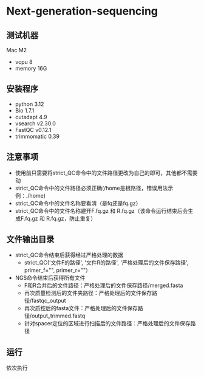 # Next-generation-sequencing

## 测试机器
Mac M2
- vcpu 8
- memory 16G
## 安装程序
- python 3.12
- Bio 1.7.1
- cutadapt 4.9
- vsearch v2.30.0
- FastQC v0.12.1
- trimmomatic 0.39
## 注意事项
- 使用前只需要将strict_QC命令中的文件路径更改为自己的即可，其他都不需要动
- strict_QC命令中的文件路径必须正确(/home是根路径，错误用法示例：./home)
- strict_QC命令中的文件名称要看清（是fq还是fq.gz）
- strict_QC命令中的文件名称避开F.fq.gz 和 R.fq.gz（该命令运行结束后会生成F.fq.gz 和 R.fq.gz，防止重复）
## 文件输出目录
- strict_QC命令结束后获得经过严格处理的数据
    - strict_QC('文件F的路径', '文件R的路径', '严格处理后的文件保存路径', primer_f="", primer_r=""）
- NGS命令结束后获得所有文件
  - F和R合并后的文件路径：严格处理后的文件保存路径/merged.fasta
  - 再次质量检测后的文件夹路径：严格处理后的文件保存路径/fastqc_output
  - 再次质控后的fasta文件：严格处理后的文件保存路径/output_trimmed.fastq
  - 针对spacer定位的区域进行扫描后的文件路径：严格处理后的文件保存路径
## 运行
依次执行

